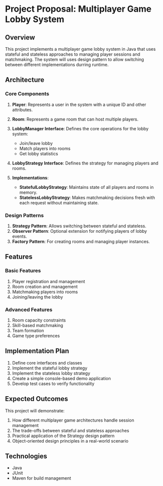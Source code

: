# Project Proposal: Multiplayer Game Lobby System

## Overview
This project implements a multiplayer game lobby system in Java that uses stateful and stateless 
approaches to managing player sessions and matchmaking. 
The system will uses design pattern to allow switching between different implementations durring runtime.

## Architecture

### Core Components

1. **Player**: Represents a user in the system with a unique ID and other attributes.

2. **Room**: Represents a game room that can host multiple players.

3. **LobbyManager Interface**: Defines the core operations for the lobby system:
   - Join/leave lobby
   - Match players into rooms
   - Get lobby statistics

4. **LobbyStrategy Interface**: Defines the strategy for managing players and rooms.

5. **Implementations**:
   - **StatefulLobbyStrategy**: Maintains state of all players and rooms in memory.
   - **StatelessLobbyStrategy**: Makes matchmaking decisions fresh with each request without maintaining state.

### Design Patterns

1. **Strategy Pattern**: Allows switching between stateful and stateless.
2. **Observer Pattern**: Optional extension for notifying players of lobby events.
3. **Factory Pattern**: For creating rooms and managing player instances.

## Features

### Basic Features
1. Player registration and management
2. Room creation and management
3. Matchmaking players into rooms
4. Joining/leaving the lobby

### Advanced Features
1. Room capacity constraints
2. Skill-based matchmaking
3. Team formation
4. Game type preferences

## Implementation Plan

1. Define core interfaces and classes
2. Implement the stateful lobby strategy
3. Implement the stateless lobby strategy
4. Create a simple console-based demo application
5. Develop test cases to verify functionality

## Expected Outcomes

This project will demonstrate:
1. How different multiplayer game architectures handle session management
2. The trade-offs between stateful and stateless approaches
3. Practical application of the Strategy design pattern
4. Object-oriented design principles in a real-world scenario

## Technologies

- Java
- JUnit
- Maven for build management
